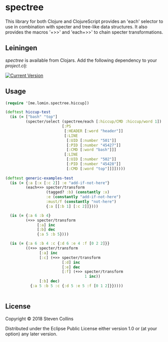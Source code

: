 # spectree

This library for both Clojure and ClojureScript provides an 'each' selector to use in combination with specter and tree-like data structures.
It also provides the macros '+>>' and 'each+>>' to chain specter transformations.

## Leiningen

*spectree* is available from Clojars. Add the following dependency to your *project.clj*:

[![Current Version](https://clojars.org/me.lomin/spectree/latest-version.svg)](https://clojars.org/me.lomin/spectree)

## Usage

```clojure
(require '[me.lomin.spectree.hiccup])

(deftest hiccup-test
  (is (= ["bash" "top"]
         (specter/select (spectree/each [:hiccup/CMD :hiccup/word 1])
                         [:PS
                          [:HEADER [:word "header"]]
                          [:LINE
                           [:UID [:number "501"]]
                           [:PID [:number "45427"]]
                           [:CMD [:word "bash"]]]
                          [:LINE
                           [:UID [:number "502"]]
                           [:PID [:number "45428"]]
                           [:CMD [:word "top"]]]]))))
                           
(deftest generic-examples-test
  (is (= {:a [:x [:c 2]] :e "add-if-not-here"}
         (each+>> specter/transform
                  (tagged? :b) (constantly :x)
                  :e (constantly "add-if-not-here")
                  :must/f (constantly "not-here")
                  {:a [[:b 1] [:c 2]]})))

  (is (= {:a 6 :b 4}
         (+>> specter/transform
              [:a] inc
              [:b] dec
              {:a 5 :b 5})))

  (is (= {:a 6 :b 4 :c {:d 6 :e 4 :f [0 2 2]}}
         ((+>> specter/transform
               [:a] inc
               [:c] (+>> specter/transform
                         [:d] inc
                         [:e] dec
                         [:f] (+>> specter/transform
                                   1 inc))
               [:b] dec)
           {:a 5 :b 5 :c {:d 5 :e 5 :f [0 1 2]}}))))       
                                                          
```

## License

Copyright © 2018 Steven Collins

Distributed under the Eclipse Public License either version 1.0 or (at
your option) any later version.
